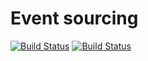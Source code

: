 # Event sourcing

[![Build Status](https://gitlab.true.nl/development/cakephp-event-sourcing/badges/master/build.svg)](https://gitlab.true.nl/development/cakephp-event-sourcing/commits/master)
[![Build Status](https://gitlab.true.nl/development/cakephp-event-sourcing/badges/master/coverage.svg)](https://gitlab.true.nl/development/cakephp-event-sourcing/commits/master)
